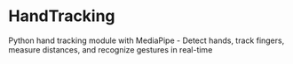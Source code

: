 # HandTracking
Python hand tracking module with MediaPipe - Detect hands, track fingers, measure distances, and recognize gestures in real-time
